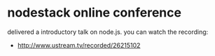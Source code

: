 # nodestack online conference

delivered a introductory talk on node.js. you can watch the recording:

* http://www.ustream.tv/recorded/26215102